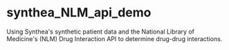 # synthea_NLM_api_demo
Using Synthea's synthetic patient data and the National Library of Medicine's (NLM) Drug Interaction API to determine drug-drug interactions.
